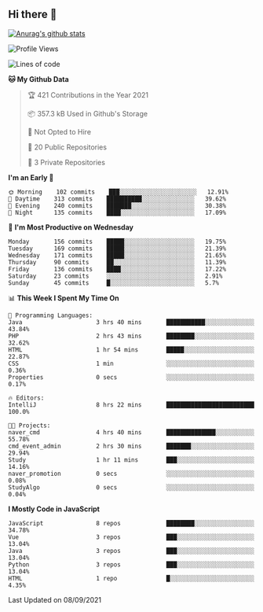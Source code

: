## Hi there 👋

[![Anurag's github stats](https://github-readme-stats.vercel.app/api?username=Songwonseok)](https://github.com/anuraghazra/github-readme-stats)



<!--START_SECTION:waka-->
![Profile Views](http://img.shields.io/badge/Profile%20Views-1-blue)

![Lines of code](https://img.shields.io/badge/From%20Hello%20World%20I%27ve%20Written-2.9%20million%20lines%20of%20code-blue)

**🐱 My Github Data** 

> 🏆 421 Contributions in the Year 2021
 > 
> 📦 357.3 kB Used in Github's Storage 
 > 
> 🚫 Not Opted to Hire
 > 
> 📜 20 Public Repositories 
 > 
> 🔑 3 Private Repositories  
 > 
**I'm an Early 🐤** 

```text
🌞 Morning    102 commits    ███░░░░░░░░░░░░░░░░░░░░░░   12.91% 
🌆 Daytime    313 commits    ██████████░░░░░░░░░░░░░░░   39.62% 
🌃 Evening    240 commits    ███████░░░░░░░░░░░░░░░░░░   30.38% 
🌙 Night      135 commits    ████░░░░░░░░░░░░░░░░░░░░░   17.09%

```
📅 **I'm Most Productive on Wednesday** 

```text
Monday       156 commits    █████░░░░░░░░░░░░░░░░░░░░   19.75% 
Tuesday      169 commits    █████░░░░░░░░░░░░░░░░░░░░   21.39% 
Wednesday    171 commits    █████░░░░░░░░░░░░░░░░░░░░   21.65% 
Thursday     90 commits     ██░░░░░░░░░░░░░░░░░░░░░░░   11.39% 
Friday       136 commits    ████░░░░░░░░░░░░░░░░░░░░░   17.22% 
Saturday     23 commits     ░░░░░░░░░░░░░░░░░░░░░░░░░   2.91% 
Sunday       45 commits     █░░░░░░░░░░░░░░░░░░░░░░░░   5.7%

```


📊 **This Week I Spent My Time On** 

```text
💬 Programming Languages: 
Java                     3 hrs 40 mins       ███████████░░░░░░░░░░░░░░   43.84% 
PHP                      2 hrs 43 mins       ████████░░░░░░░░░░░░░░░░░   32.62% 
HTML                     1 hr 54 mins        █████░░░░░░░░░░░░░░░░░░░░   22.87% 
CSS                      1 min               ░░░░░░░░░░░░░░░░░░░░░░░░░   0.36% 
Properties               0 secs              ░░░░░░░░░░░░░░░░░░░░░░░░░   0.17%

🔥 Editors: 
IntelliJ                 8 hrs 22 mins       █████████████████████████   100.0%

🐱‍💻 Projects: 
naver_cmd                4 hrs 40 mins       ██████████████░░░░░░░░░░░   55.78% 
cmd_event_admin          2 hrs 30 mins       ███████░░░░░░░░░░░░░░░░░░   29.94% 
Study                    1 hr 11 mins        ███░░░░░░░░░░░░░░░░░░░░░░   14.16% 
naver_promotion          0 secs              ░░░░░░░░░░░░░░░░░░░░░░░░░   0.08% 
StudyAlgo                0 secs              ░░░░░░░░░░░░░░░░░░░░░░░░░   0.04%

```

**I Mostly Code in JavaScript** 

```text
JavaScript               8 repos             ████████░░░░░░░░░░░░░░░░░   34.78% 
Vue                      3 repos             ███░░░░░░░░░░░░░░░░░░░░░░   13.04% 
Java                     3 repos             ███░░░░░░░░░░░░░░░░░░░░░░   13.04% 
Python                   3 repos             ███░░░░░░░░░░░░░░░░░░░░░░   13.04% 
HTML                     1 repo              █░░░░░░░░░░░░░░░░░░░░░░░░   4.35%

```



 Last Updated on 08/09/2021
<!--END_SECTION:waka-->
